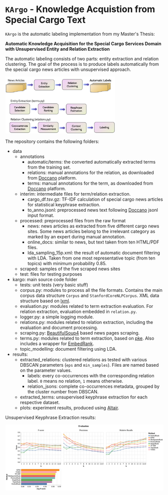 # `KArgo` - Knowledge Acquistion from Special Cargo Text

`KArgo` is the automatic labeling implementation from my Master's Thesis:

**Automatic Knowledge Acquisition for the Special Cargo Services Domain with Unsupervised Entity and Relation Extraction**

The automatic labeling consists of two parts: entity extraction and relation clustering. The goal of the process is to produce labels automatically from the special cargo news articles with unsupervised approach. 

<img src="https://github.com/yoseflaw/KArgo/blob/master/images/kargo.png" alt="Kargo Scheme" width="350"/>

The repository contains the following folders:
* data
    * annotations
        * automatic/terms: the converted automatically extracted terms from the training set.
        * relations: manual annotations for the relation, as downloaded from [Doccano](https://github.com/doccano/doccano) platform.
        * terms: manual annotations for the term, as downloaded from [Doccano](https://github.com/doccano/doccano) platform.
    * interim: intermediate files for term/relation extraction.
        * cargo_df.tsv.gz: TF-IDF calculation of special cargo news articles for statistical keyphrase extraction.
        * to_anno.jsonl: preprocessed news text following [Doccano](https://github.com/doccano/doccano) jsonl input format.
    * processed: preprocessed files from the raw format
        * news: news articles as extracted from five different cargo news sites. Some news articles belong to the irrelevant category as marked by an expert during manual annotation.
        * online_docs: similar to news, but text taken from ten HTML/PDF files.
        * lda_sampling_15p.xml: the result of automatic document filtering with LDA. Taken from one most representative topic (from ten topics) with minimum probability 0.85.
    * scraped: samples of the five scraped news sites
    * test: files for testing purposes
* kargo: main source code folder
    * tests: unit tests (very basic stuff)
    * corpus.py: modules to process all the file formats. Contains the main corpus data structure `Corpus` and `StanfordCoreNLPCorpus`. XML data structure based on [lxml](https://lxml.de/).
    * evaluation.py: modules related to term extraction evaluation. For relation extraction, evaluation embedded in `relation.py`.
    * logger.py: a simple logging module.
    * relations.py: modules related to relation extraction, including the evaluation and document processing.
    * scraping.py: [BeautifulSoup4](https://www.crummy.com/software/BeautifulSoup/) based news pages scraping.
    * terms.py: modules related to term extraction, based on [pke](https://github.com/boudinfl/pke). Also includes a wrapper for [EmbedRank](https://github.com/swisscom/ai-research-keyphrase-extraction).
    * topic_modelling: document filtering using LDA.
* results:
    * extracted_relations: clustered relations as tested with various DBSCAN parameters (`eps` and `min_samples`). Files are named based on the parameter values.
        * labels: every co-occurrences with the corresponding relation label. `0` means no relation, `1` means otherwise.
        * relation_jsons: complete co-occurrences metadata, grouped by the cluster number from DBSCAN.
    * extracted_terms: unsupervised keyphrase extraction for each respective dataset.
    * plots: experiment results, produced using [Altair](https://altair-viz.github.io/).
    
Unsupervised Keyphrase Extraction results:

<img src="https://github.com/yoseflaw/KArgo/blob/master/results/plots/eval_20200630.png" alt="Keyphrase Extraction Results" width="550"/>